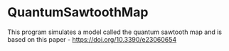 # QuantumSawtoothMap

This program simulates a model called the quantum sawtooth map and is based on this paper - https://doi.org/10.3390/e23060654